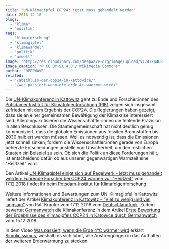 ```yaml
---
title: "UN-Klimagipfel COP24: jetzt muss gehandelt werden"
date: 2018-12-18
blogs: 
  - "klima"
  - "politik"
tags: 
  - "klimaforschung"
  - "klimagipfel"
  - "klimawandel"
  - "politik"
  - "umwelt"
image: "http://res.cloudinary.com/deepwave-org/image/upload/v1747244687/deepwave.org/Premier_RP_Mateusz_Morawiecki_Sekretarz_Generalny_ONZ_Antonio_Guterres_oraz_Prezydent_COP24_Michal_Kurtyka_podczas_ogloszenia_Katowickiego_Partnerstwa_na_rzecz_Elektromobilnosci-scaled.jpg"
image_caption: "© CC BY-SA 4.0 / Wikimedia Commons"
author: "DEEPWAVE"
related: 
  - "/abschluss-der-cop24-in-kattowice/"
  - "/was-passiert-wenn-die-erde-4c-waermer-wird/"
---
```


Die [UN-Klimakonferenz in Kattowitz](https://www.deepwave.org/abschluss-der-cop24-in-kattowice/) geht zu Ende und Forscher:innen des [Potsdamer Institut für Klimafolgenforschung (PIK)](https://www.pik-potsdam.de/de) zeigen sich insgesamt zufrieden mit dem Ergebnis der COP24. Die Regierungen haben gezeigt, dass sie an einer gemeinsamen Bewältigung der Klimakrise interessiert sind. Allerdings kritisieren die Wissenschaftler:innen die fehlende Präzision in allen Beschlüssen. Die Staatengemeinschaft hat nicht deutlich genug kommuniziert, dass die globalen Emissionen aus fossilen Brennstoffen bis 2030 halbiert werden müssen. Weil es notwendig ist, dass die Emissionen jetzt schnell sinken, fordern die Wissenschaftler:innen gerade von Europa beherzte Entscheidungen anstelle von Unsicherheit, um den restlichen Staaten ein Beispiel zu sein. Ob sich die Politik an diese Forderungen hält, ist entscheidend dafür, ob aus unserer gegenwärtigen Warmzeit eine "Heißzeit" wird.

Den Artikel [UN-Klimagipfel einigt sich auf Regelwerk - jetzt muss gehandelt werden: Führende Forscher bei COP24 warnen vor "Heißzeit"](https://www.pik-potsdam.de/de/aktuelles/nachrichten/un-climate-summit-agrees-on-rulebook-yet-more-ambition-is-needed-pik-leaders-at-cop24-in-heisszeit-times) vom 17.12.2018 findet ihr beim [Potsdam-Institut für Klimafolgenforschung](https://www.pik-potsdam.de/de).

Weitere Informationen und Bewertungen zum UN-Klimagipfel in Kattowitz liefert der Artikel [Klimakonferenz in Kattowitz - "Viel zu wenig und viel langsam"](https://www.deutschlandfunk.de/klimakonferenz-in-kattowitz-viel-zu-wenig-und-viel-zu.676.de.html?dram:article_id=436218) von Ralf Krauter vom 17.12.2018 vom [Deutschlandfunk](https://www.deutschlandfunk.de/). Zudem bewertet [Germanwatch](https://www.germanwatch.org/de) die Klimakonferenz in dem Artikel [Erste Bewertung der Ergebnisse des Klimagipfels COP24 in Katowice durch Germanwatch](https://www.germanwatch.org/de/16125) vom 15.12.2018.

In dem Video [Was passiert, wenn die Erde 4°C wärmer wird](https://www.deepwave.org/was-passiert-wenn-die-erde-4c-waermer-wird/) erklärt [Simplicissimus](https://www.youtube.com/channel/UCKGMHVipEvuZudhHD05FOYA), weshalb es sich lohnt, alle Anstrengungen in das Aufhalten der weiteren Erderwärmung zu stecken.
